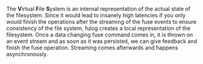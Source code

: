 The **V**irtual **F**ile **S**ystem is an internal representation of the actual state of the 
filesystem. Since it would lead to insanely high latencies if you only would finish the operations
after the streaming of the fuse events to ensure consistency of the file system, fulog creates a 
local representation of the filesystem. Once a data changing fuse command comes in, it is thrown on 
an event stream and as soon as it was persisted, we can give feedback and finish the fuse operation.
Streaming comes afterwards and happens asynchronously.